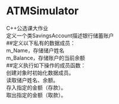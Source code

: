 # ATMSimulator<br>
C++公选课大作业<br>
定义一个类SavingsAccount描述银行储蓄账户<br>
##定义以下私有的数据成员：<br>
 m_Name，存储储户姓名<br>
 m_Balance，存储账户的当前余额<br>
##定义执行如下操作的成员函数：<br>
 创建对象时初始化数据成员。<br>
 读取储户姓名、余额。<br>
 存入指定的金额（存款）。<br>
 取出指定的金额（取款）。<br>
